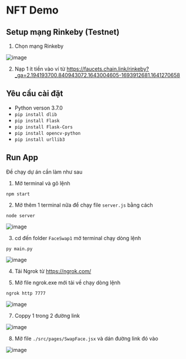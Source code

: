 # NFT Demo

## Setup mạng Rinkeby (Testnet)
1. Chọn mạng Rinkeby

![image](https://user-images.githubusercontent.com/68543789/150730786-73c38b9b-6b21-4668-ba19-eadc66d917f2.png)

2. Nạp 1 ít tiền vào ví từ https://faucets.chain.link/rinkeby?_ga=2.194193700.840943072.1643004605-1693912681.1641270658



## Yêu cầu cài đặt
- Python verson 3.7.0
- `pip install dlib`
- `pip install Flask`
- `pip install Flask-Cors`
- `pip install opencv-python`
- `pip install urllib3`


## Run App

Đề chạy dự án cần làm như sau
1. Mở terminal và gõ lệnh

`npm start` 

2. Mở thêm 1 terminal nữa để chạy file `server.js` bằng cách

`node server`

![image](https://user-images.githubusercontent.com/68543789/150733579-7f89c575-87bf-4df2-b885-3b6a06ea9675.png)

3. cd đến folder `FaceSwap1` mở terminal chạy dòng lệnh

`py main.py`

![image](https://user-images.githubusercontent.com/68543789/154924065-d02b102e-b0f8-4546-8a62-d6e85960a8b7.png)


4. Tải Ngrok từ https://ngrok.com/

6. Mở file ngrok.exe mới tải về chạy dòng lệnh

`ngrok http 7777`

![image](https://user-images.githubusercontent.com/68543789/154924264-8282a97d-5804-48df-ba51-9e09cb765027.png)

7. Coppy 1 trong 2 đường link

![image](https://user-images.githubusercontent.com/68543789/154924344-16ff1395-c8a6-4af4-94c5-469bdaac97ca.png)

8. Mở file `./src/pages/SwapFace.jsx` và dán đường link đó vào

![image](https://user-images.githubusercontent.com/68543789/154924505-3eb3d710-6426-46c3-93c9-20abd5c3c48f.png)
